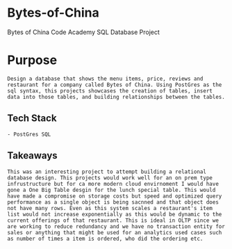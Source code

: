 # Bytes-of-China
Bytes of China Code Academy SQL Database Project

# Purpose

    Design a database that shows the menu items, price, reviews and restaurant for a company called Bytes of China. Using PostGres as the sql syntax, this projects showcases the creation of tables, insert data into those tables, and building relationships between the tables.

## Tech Stack

    - PostGres SQL

## Takeaways

    This was an interesting project to attempt building a relational database design. This projects would work well for an on prem type infrustructure but for ca more modern cloud envirnoment I would have gone a One Big Table desgin for the lunch special table. This would have made a compromise on storage costs but speed and optimized query performance as a single object is being sacnned and that object does not have many rows. Even as this system scales a restaurant's item list would not increase exponentially as this would be dynamic to the current offerings of that restaurant. This is ideal in OLTP since we are working to reduce redundancy and we have no transaction entity for sales or anything that might be used for an analytics used cases such as number of times a item is ordered, who did the ordering etc. 
